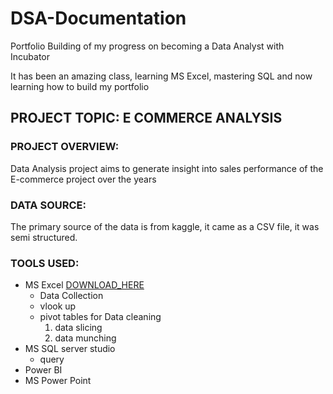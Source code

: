 # DSA-Documentation
Portfolio Building of my progress on becoming a Data Analyst with Incubator 

It has been an amazing class, learning MS Excel, mastering SQL and now learning how to build my portfolio

## PROJECT TOPIC: E COMMERCE ANALYSIS

### PROJECT OVERVIEW:
Data Analysis project aims to generate insight into sales performance of the E-commerce project over the years

### DATA SOURCE:
The primary source of the data is from kaggle, it came as a CSV file, it was semi structured.

### TOOLS USED:
- MS Excel [DOWNLOAD_HERE](Https:msfiles,.com)
  - Data Collection
  - vlook up
  - pivot tables for Data cleaning
      1. data slicing
      2. data munching
- MS SQL server studio
  - query
- Power BI
- MS Power Point
